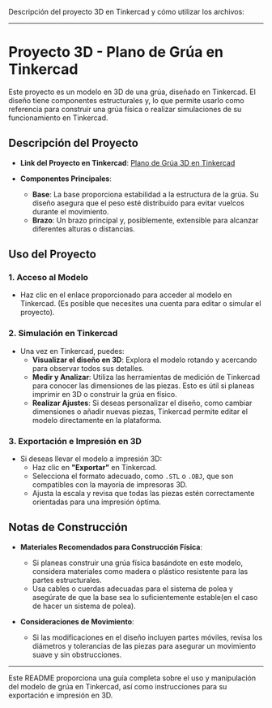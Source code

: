 Descripción del proyecto 3D en Tinkercad y cómo utilizar los archivos:

---

# Proyecto 3D - Plano de Grúa en Tinkercad

Este proyecto es un modelo en 3D de una grúa, diseñado en Tinkercad. El diseño tiene componentes estructurales y, lo que permite usarlo como referencia para construir una grúa física o realizar simulaciones de su funcionamiento en Tinkercad.

## Descripción del Proyecto

- **Link del Proyecto en Tinkercad**: [Plano de Grúa 3D en Tinkercad](https://www.tinkercad.com/things/d7GyWeJOmng-planogrua3d/edit?returnTo=https%3A%2F%2Fwww.tinkercad.com%2Fdashboard&sharecode=qjvHoqPoBfznx6UxUmFQrGTwRLOgIg2zlH-Ff_rGZTQ)

- **Componentes Principales**:
  - **Base**: La base proporciona estabilidad a la estructura de la grúa. Su diseño asegura que el peso esté distribuido para evitar vuelcos durante el movimiento.
  - **Brazo**: Un brazo principal y, posiblemente, extensible para alcanzar diferentes alturas o distancias.

## Uso del Proyecto

### 1. Acceso al Modelo

   - Haz clic en el enlace proporcionado para acceder al modelo en Tinkercad. (Es posible que necesites una cuenta para editar o simular el proyecto).

### 2. Simulación en Tinkercad

   - Una vez en Tinkercad, puedes:
     - **Visualizar el diseño en 3D**: Explora el modelo rotando y acercando para observar todos sus detalles.
     - **Medir y Analizar**: Utiliza las herramientas de medición de Tinkercad para conocer las dimensiones de las piezas. Esto es útil si planeas imprimir en 3D o construir la grúa en físico.
     - **Realizar Ajustes**: Si deseas personalizar el diseño, como cambiar dimensiones o añadir nuevas piezas, Tinkercad permite editar el modelo directamente en la plataforma.

### 3. Exportación e Impresión en 3D

   - Si deseas llevar el modelo a impresión 3D:
     - Haz clic en **"Exportar"** en Tinkercad.
     - Selecciona el formato adecuado, como `.STL` o `.OBJ`, que son compatibles con la mayoría de impresoras 3D.
     - Ajusta la escala y revisa que todas las piezas estén correctamente orientadas para una impresión óptima.

## Notas de Construcción

- **Materiales Recomendados para Construcción Física**:
  - Si planeas construir una grúa física basándote en este modelo, considera materiales como madera o plástico resistente para las partes estructurales.
  - Usa cables o cuerdas adecuadas para el sistema de polea y asegúrate de que la base sea lo suficientemente estable(en el caso de hacer un sistema de polea).

- **Consideraciones de Movimiento**:
  - Si las modificaciones en el diseño incluyen partes móviles, revisa los diámetros y tolerancias de las piezas para asegurar un movimiento suave y sin obstrucciones.

---

Este README proporciona una guía completa sobre el uso y manipulación del modelo de grúa en Tinkercad, así como instrucciones para su exportación e impresión en 3D.

